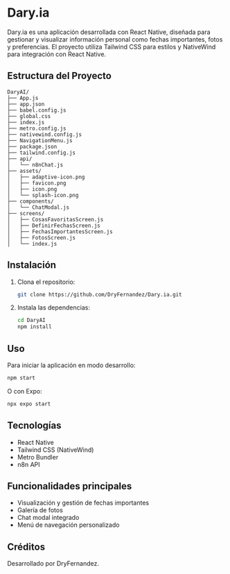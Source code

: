 # Dary.ia

Dary.ia es una aplicación desarrollada con React Native, diseñada para gestionar y visualizar información personal como fechas importantes, fotos y preferencias. El proyecto utiliza Tailwind CSS para estilos y NativeWind para integración con React Native.

## Estructura del Proyecto

```
DaryAI/
├── App.js
├── app.json
├── babel.config.js
├── global.css
├── index.js
├── metro.config.js
├── nativewind.config.js
├── NavigationMenu.js
├── package.json
├── tailwind.config.js
├── api/
│   └── n8nChat.js
├── assets/
│   ├── adaptive-icon.png
│   ├── favicon.png
│   ├── icon.png
│   └── splash-icon.png
├── components/
│   └── ChatModal.js
├── screens/
│   ├── CosasFavoritasScreen.js
│   ├── DefinirFechasScreen.js
│   ├── FechasImportantesScreen.js
│   ├── FotosScreen.js
│   └── index.js
```

## Instalación

1. Clona el repositorio:
	```bash
	git clone https://github.com/DryFernandez/Dary.ia.git
	```
2. Instala las dependencias:
	```bash
	cd DaryAI
	npm install
	```

## Uso

Para iniciar la aplicación en modo desarrollo:
```bash
npm start
```
O con Expo:
```bash
npx expo start
```

## Tecnologías

- React Native
- Tailwind CSS (NativeWind)
- Metro Bundler
- n8n API

## Funcionalidades principales

- Visualización y gestión de fechas importantes
- Galería de fotos
- Chat modal integrado
- Menú de navegación personalizado

## Créditos

Desarrollado por DryFernandez.